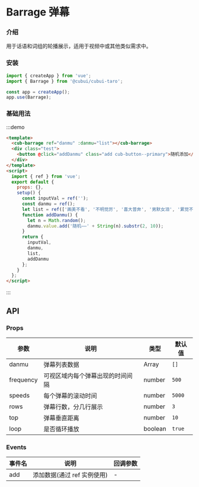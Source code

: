 # Barrage 弹幕

### 介绍

用于话语和词组的轮播展示，适用于视频中或其他类似需求中。

### 安装

```javascript
import { createApp } from 'vue';
import { Barrage } from '@cubui/cubui-taro';

const app = createApp();
app.use(Barrage);
```

### 基础用法

:::demo

```html
<template>
  <cub-barrage ref="danmu" :danmu="list"></cub-barrage>
  <div class="test">
    <button @click="addDanmu" class="add cub-button--primary">随机添加</button>
  </div>
</template>
<script>
  import { ref } from 'vue';
  export default {
    props: {},
    setup() {
      const inputVal = ref('');
      const danmu = ref();
      let list = ref(['画美不看', '不明觉厉', '喜大普奔', '男默女泪', '累觉不爱', '爷青结-']);
      function addDanmu() {
        let n = Math.random();
        danmu.value.add('随机——' + String(n).substr(2, 10));
      }
      return {
        inputVal,
        danmu,
        list,
        addDanmu
      };
    }
  };
</script>
```

:::

## API

### Props

| 参数      | 说明                             | 类型    | 默认值 |
| --------- | -------------------------------- | ------- | ------ |
| danmu     | 弹幕列表数据                     | Array   | `[]`   |
| frequency | 可视区域内每个弹幕出现的时间间隔 | number  | `500`  |
| speeds    | 每个弹幕的滚动时间               | number  | `5000` |
| rows      | 弹幕行数，分几行展示             | number  | `3`    |
| top       | 弹幕垂直距离                     | number  | `10`   |
| loop      | 是否循环播放                     | boolean | `true` |

### Events

| 事件名 | 说明                        | 回调参数 |
| ------ | --------------------------- | -------- |
| add    | 添加数据(通过 ref 实例使用) | -        |
